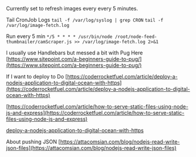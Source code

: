 
Currently set to refresh images every every 5 minutes.




Tail CronJob Logs
`tail -f /var/log/syslog | grep CRON`
`tail -f /var/log/image-fetch.log`


Run every 5 min
`*/5 * * * * /usr/bin/node /root/node-feed-thumbnailer/camScraper.js >> /var/log/image-fetch.log 2>&1`



I usually use Handlebars but messed a bit with Pug Here
[https://www.sitepoint.com/a-beginners-guide-to-pug/](https://www.sitepoint.com/a-beginners-guide-to-pug/)


If I want to deploy to Do
[https://coderrocketfuel.com/article/deploy-a-nodejs-application-to-digital-ocean-with-https](https://coderrocketfuel.com/article/deploy-a-nodejs-application-to-digital-ocean-with-https)


[https://coderrocketfuel.com/article/how-to-serve-static-files-using-node-js-and-express](https://coderrocketfuel.com/article/how-to-serve-static-files-using-node-js-and-express)

[deploy-a-nodejs-application-to-digital-ocean-with-https](deploy-a-nodejs-application-to-digital-ocean-with-https)


About pushing JSON
[https://attacomsian.com/blog/nodejs-read-write-json-files](https://attacomsian.com/blog/nodejs-read-write-json-files)